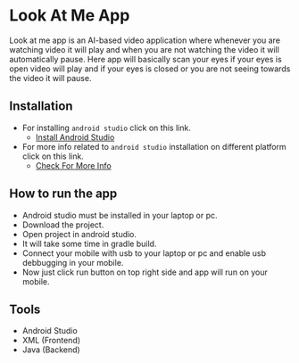# Look At Me App
Look at me app is an AI-based video application where whenever you are watching video it will play and when you are not watching the video it will automatically pause. Here app will basically scan your eyes if your eyes is open video will play and if your eyes is closed or you are not seeing towards the video it will pause.

## Installation
- For installing `android studio` click on this link.
    - [Install Android Studio](https://developer.android.com/studio?gclid=EAIaIQobChMIibm3mZyk8QIVTteWCh3akwFDEAAYASABEgLNq_D_BwE&gclsrc=aw.ds#downloads "Android Studio")
- For more info related to `android studio` installation on different platform click on this link.
    - [Check For More Info](https://developer.android.com/studio/install "More Info")

## How to run the app
- Android studio must be installed in your laptop or pc.
- Download the project.
- Open project in android studio.
- It will take some time in gradle build.
- Connect your mobile with usb to your laptop or pc and enable usb debbugging in your mobile.
- Now just click run button on top right side and app will run on your mobile.

## Tools
- Android Studio
- XML (Frontend)
- Java (Backend)
